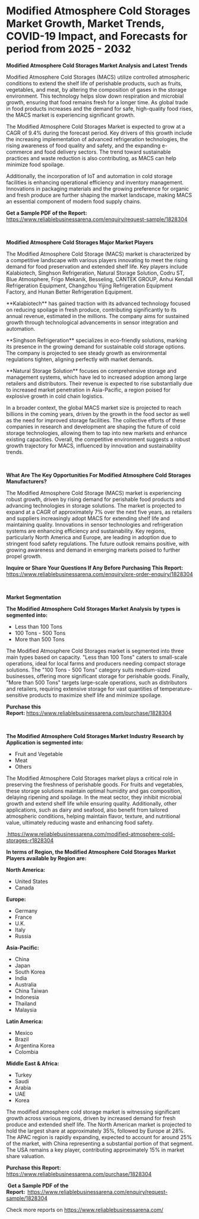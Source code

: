 <p><h1>Modified Atmosphere Cold Storages Market Growth, Market Trends, COVID-19 Impact, and Forecasts for period from 2025 - 2032</h1></p><p><strong>Modified Atmosphere Cold Storages Market Analysis and Latest Trends</strong></p>
<p><p>Modified Atmosphere Cold Storages (MACS) utilize controlled atmospheric conditions to extend the shelf life of perishable products, such as fruits, vegetables, and meat, by altering the composition of gases in the storage environment. This technology helps slow down respiration and microbial growth, ensuring that food remains fresh for a longer time. As global trade in food products increases and the demand for safe, high-quality food rises, the MACS market is experiencing significant growth.</p><p>The Modified Atmosphere Cold Storages Market is expected to grow at a CAGR of 9.4% during the forecast period. Key drivers of this growth include the increasing implementation of advanced refrigeration technologies, the rising awareness of food quality and safety, and the expanding e-commerce and food delivery sectors. The trend toward sustainable practices and waste reduction is also contributing, as MACS can help minimize food spoilage.</p><p>Additionally, the incorporation of IoT and automation in cold storage facilities is enhancing operational efficiency and inventory management. Innovations in packaging materials and the growing preference for organic and fresh produce are further shaping the market landscape, making MACS an essential component of modern food supply chains.</p></p>
<p><strong>Get a Sample PDF of the Report:&nbsp;</strong> <a href="https://www.reliablebusinessarena.com/enquiry/request-sample/1828304?utm_campaign=1841&utm_medium=2&utm_source=Github&utm_content=ia&utm_term=12042025&utm_id=modified-atmosphere-cold-storages">https://www.reliablebusinessarena.com/enquiry/request-sample/1828304</a></p>
<p>&nbsp;</p>
<p><strong>Modified Atmosphere Cold Storages Major Market Players</strong></p>
<p><p>The Modified Atmosphere Cold Storage (MACS) market is characterized by a competitive landscape with various players innovating to meet the rising demand for food preservation and extended shelf life. Key players include Kalabiotech, Singhson Refrigeration, Natural Storage Solution, Codru ST, Blue Atmosphere, Frigo Mekanik, Besseling, CANTEK GROUP, Anhui Kendall Refrigeration Equipment, Changzhou Yijing Refrigeration Equipment Factory, and Hunan Better Refrigeration Equipment.</p><p>**Kalabiotech** has gained traction with its advanced technology focused on reducing spoilage in fresh produce, contributing significantly to its annual revenue, estimated in the millions. The company aims for sustained growth through technological advancements in sensor integration and automation.</p><p>**Singhson Refrigeration** specializes in eco-friendly solutions, marking its presence in the growing demand for sustainable cold storage options. The company is projected to see steady growth as environmental regulations tighten, aligning perfectly with market demands.</p><p>**Natural Storage Solution** focuses on comprehensive storage and management systems, which have led to increased adoption among large retailers and distributors. Their revenue is expected to rise substantially due to increased market penetration in Asia-Pacific, a region poised for explosive growth in cold chain logistics.</p><p>In a broader context, the global MACS market size is projected to reach billions in the coming years, driven by the growth in the food sector as well as the need for improved storage facilities. The collective efforts of these companies in research and development are shaping the future of cold storage technologies, allowing them to tap into new markets and enhance existing capacities. Overall, the competitive environment suggests a robust growth trajectory for MACS, influenced by innovation and sustainability trends.</p></p>
<p>&nbsp;</p>
<p><strong>What Are The Key Opportunities For Modified Atmosphere Cold Storages Manufacturers?</strong></p>
<p><p>The Modified Atmosphere Cold Storage (MACS) market is experiencing robust growth, driven by rising demand for perishable food products and advancing technologies in storage solutions. The market is projected to expand at a CAGR of approximately 7% over the next five years, as retailers and suppliers increasingly adopt MACS for extending shelf life and maintaining quality. Innovations in sensor technologies and refrigeration systems are enhancing efficiency and sustainability. Key regions, particularly North America and Europe, are leading in adoption due to stringent food safety regulations. The future outlook remains positive, with growing awareness and demand in emerging markets poised to further propel growth.</p></p>
<p><strong>Inquire or Share Your Questions If Any Before Purchasing This Report:</strong> <a href="https://www.reliablebusinessarena.com/enquiry/pre-order-enquiry/1828304?utm_campaign=1841&utm_medium=2&utm_source=Github&utm_content=ia&utm_term=12042025&utm_id=modified-atmosphere-cold-storages">https://www.reliablebusinessarena.com/enquiry/pre-order-enquiry/1828304</a></p>
<p>&nbsp;</p>
<p><strong>Market Segmentation</strong></p>
<p><strong>The Modified Atmosphere Cold Storages Market Analysis by types is segmented into:</strong></p>
<p><ul><li>Less than 100 Tons</li><li>100 Tons - 500 Tons</li><li>More than 500 Tons</li></ul></p>
<p><p>The Modified Atmosphere Cold Storages market is segmented into three main types based on capacity. "Less than 100 Tons" caters to small-scale operations, ideal for local farms and producers needing compact storage solutions. The "100 Tons - 500 Tons" category suits medium-sized businesses, offering more significant storage for perishable goods. Finally, "More than 500 Tons" targets large-scale operations, such as distributors and retailers, requiring extensive storage for vast quantities of temperature-sensitive products to maximize shelf life and minimize spoilage.</p></p>
<p><strong>Purchase this Report:&nbsp;</strong><a href="https://www.reliablebusinessarena.com/purchase/1828304?utm_campaign=1841&utm_medium=2&utm_source=Github&utm_content=ia&utm_term=12042025&utm_id=modified-atmosphere-cold-storages">https://www.reliablebusinessarena.com/purchase/1828304</a></p>
<p>&nbsp;</p>
<p><strong>The Modified Atmosphere Cold Storages Market Industry Research by Application is segmented into:</strong></p>
<p><ul><li>Fruit and Vegetable</li><li>Meat</li><li>Others</li></ul></p>
<p><p>The Modified Atmosphere Cold Storages market plays a critical role in preserving the freshness of perishable goods. For fruits and vegetables, these storage solutions maintain optimal humidity and gas composition, delaying ripening and spoilage. In the meat sector, they inhibit microbial growth and extend shelf life while ensuring quality. Additionally, other applications, such as dairy and seafood, also benefit from tailored atmospheric conditions, helping maintain flavor, texture, and nutritional value, ultimately reducing waste and enhancing food safety.</p></p>
<p><a href="https://www.reliablebusinessarena.com/modified-atmosphere-cold-storages-r1828304?utm_campaign=1841&utm_medium=2&utm_source=Github&utm_content=ia&utm_term=12042025&utm_id=modified-atmosphere-cold-storages">&nbsp;https://www.reliablebusinessarena.com/modified-atmosphere-cold-storages-r1828304</a></p>
<p><strong>In terms of Region, the Modified Atmosphere Cold Storages Market Players available by Region are:</strong></p>
<p>
    <p> <strong> North America: </strong>
        <ul>
            <li>United States</li>
            <li>Canada</li>
        </ul>
        </p> 
    <p> <strong> Europe: </strong>
        <ul>
            <li>Germany</li>
            <li>France</li>
            <li>U.K.</li>
            <li>Italy</li>
            <li>Russia</li>
        </ul>
        </p> 
    <p> <strong> Asia-Pacific: </strong>
        <ul>
            <li>China</li>
            <li>Japan</li>
            <li>South Korea</li>
            <li>India</li>
            <li>Australia</li>
            <li>China Taiwan</li>
            <li>Indonesia</li>
            <li>Thailand</li>
            <li>Malaysia</li>
        </ul>
        </p> 
    <p> <strong> Latin America: </strong>
        <ul>
            <li>Mexico</li>
            <li>Brazil</li>
            <li>Argentina Korea</li>
            <li>Colombia</li>
        </ul>
        </p> 
    <p> <strong> Middle East & Africa: </strong>
        <ul>
            <li>Turkey</li>
            <li>Saudi</li>
            <li>Arabia</li>
            <li>UAE</li>
            <li>Korea</li>
        </ul>
    </p>
    </p>
<p><p>The modified atmosphere cold storage market is witnessing significant growth across various regions, driven by increased demand for fresh produce and extended shelf life. The North American market is projected to hold the largest share at approximately 35%, followed by Europe at 28%. The APAC region is rapidly expanding, expected to account for around 25% of the market, with China representing a substantial portion of that segment. The USA remains a key player, contributing approximately 15% in market share valuation.</p></p>
<p><strong>Purchase this Report: </strong><a href="https://www.reliablebusinessarena.com/purchase/1828304?utm_campaign=1841&utm_medium=2&utm_source=Github&utm_content=ia&utm_term=12042025&utm_id=modified-atmosphere-cold-storages">https://www.reliablebusinessarena.com/purchase/1828304</a></p>
<p>&nbsp;<strong>Get a Sample PDF of the Report:&nbsp;&nbsp;</strong><a href="https://www.reliablebusinessarena.com/enquiry/request-sample/1828304?utm_campaign=1841&utm_medium=2&utm_source=Github&utm_content=ia&utm_term=12042025&utm_id=modified-atmosphere-cold-storages">https://www.reliablebusinessarena.com/enquiry/request-sample/1828304</a></p>
<p><strong></strong></p>
<p>Check more reports on <a href="https://www.reliablebusinessarena.com/?utm_campaign=1841&utm_medium=2&utm_source=Github&utm_content=ia&utm_term=12042025&utm_id=modified-atmosphere-cold-storages">https://www.reliablebusinessarena.com/</a></p>